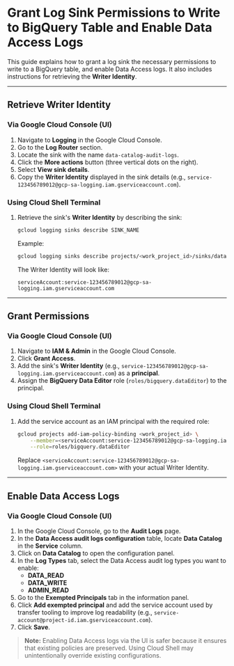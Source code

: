 # Grant Log Sink Permissions to Write to BigQuery Table and Enable Data Access Logs

This guide explains how to grant a log sink the necessary permissions to write to a BigQuery table, and enable Data Access logs. It also includes instructions for retrieving the **Writer Identity**.

---

## **Retrieve Writer Identity**

### **Via Google Cloud Console (UI)**

1. Navigate to **Logging** in the Google Cloud Console.
2. Go to the **Log Router** section.
3. Locate the sink with the name `data-catalog-audit-logs`.
4. Click the **More actions** button (three vertical dots on the right).
5. Select **View sink details**.
6. Copy the **Writer Identity** displayed in the sink details (e.g., `service-123456789012@gcp-sa-logging.iam.gserviceaccount.com`).

### **Using Cloud Shell Terminal**

1. Retrieve the sink's **Writer Identity** by describing the sink:
   ```bash
   gcloud logging sinks describe SINK_NAME
   ```
   Example:
   ```bash
   gcloud logging sinks describe projects/<work_project_id>/sinks/data-catalog-audit-logs
   ```
   The Writer Identity will look like:
   ```
   serviceAccount:service-123456789012@gcp-sa-logging.iam.gserviceaccount.com
   ```

---

## **Grant Permissions**

### **Via Google Cloud Console (UI)**

1. Navigate to **IAM & Admin** in the Google Cloud Console.
2. Click **Grant Access**.
3. Add the sink's **Writer Identity** (e.g., `service-123456789012@gcp-sa-logging.iam.gserviceaccount.com`) as a **principal**.
4. Assign the **BigQuery Data Editor** role (`roles/bigquery.dataEditor`) to the principal.

### **Using Cloud Shell Terminal**

1. Add the service account as an IAM principal with the required role:
   ```bash
   gcloud projects add-iam-policy-binding <work_project_id> \
       --member=<serviceAccount:service-123456789012@gcp-sa-logging.iam.gserviceaccount.com> \
       --role=roles/bigquery.dataEditor
   ```
   Replace `<serviceAccount:service-123456789012@gcp-sa-logging.iam.gserviceaccount.com>` with your actual Writer Identity.

---

## **Enable Data Access Logs**

### **Via Google Cloud Console (UI)**

1. In the Google Cloud Console, go to the **Audit Logs** page.
2. In the **Data Access audit logs configuration** table, locate **Data Catalog** in the **Service** column.
3. Click on **Data Catalog** to open the configuration panel.
4. In the **Log Types** tab, select the Data Access audit log types you want to enable:
   - **DATA_READ**
   - **DATA_WRITE**
   - **ADMIN_READ**
5. Go to the **Exempted Principals** tab in the information panel.
6. Click **Add exempted principal** and add the service account used by transfer tooling to improve log readability (e.g., `service-account@project-id.iam.gserviceaccount.com`).
7. Click **Save**.

> **Note:** Enabling Data Access logs via the UI is safer because it ensures that existing policies are preserved. Using Cloud Shell may unintentionally override existing configurations.